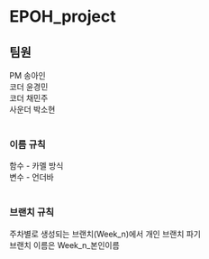 # EPOH_project

## 팀원
PM 송아인 </br>
코더 윤경민 </br>
코더 채민주 </br>
사운더 박소현 </br>
</br>
### 이름 규칙</br>
함수 - 카멜 방식</br>
변수 - 언더바</br>
</br>
### 브랜치 규칙</br>
주차별로 생성되는 브랜치(Week_n)에서 개인 브랜치 파기</br>
브랜치 이름은 Week_n_본인이름
